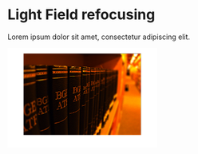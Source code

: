 # Light Field refocusing
Lorem ipsum dolor sit amet, consectetur adipiscing elit.

<img src="docs/Images/C_Books_10_90.png" width="300" >
